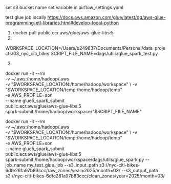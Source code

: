 set s3 bucket name
set variable in airflow_settings.yaml

test glue job locally
https://docs.aws.amazon.com/glue/latest/dg/aws-glue-programming-etl-libraries.html#develop-local-python

1. docker pull public.ecr.aws/glue/aws-glue-libs:5 
2. 
WORKSPACE_LOCATION=/Users/u249637/Documents/Personal/data_projects/03_nyc_citi_bike/
SCRIPT_FILE_NAME=dags/utils/glue_spark_test.py

3.
docker run -it --rm \
    -v ~/.aws:/home/hadoop/.aws \
    -v "$WORKSPACE_LOCATION:/home/hadoop/workspace" \
    -v "$WORKSPACE_LOCATION/temp:/home/hadoop/temp" \
    -e AWS_PROFILE=son \
    --name glue5_spark_submit \
    public.ecr.aws/glue/aws-glue-libs:5 \
    spark-submit /home/hadoop/workspace/"$SCRIPT_FILE_NAME"

docker run -it --rm \
    -v ~/.aws:/home/hadoop/.aws \
    -v "$WORKSPACE_LOCATION:/home/hadoop/workspace" \
    -v "$WORKSPACE_LOCATION/temp:/home/hadoop/temp" \
    -e AWS_PROFILE=son \
    --name glue5_spark_submit \
    public.ecr.aws/glue/aws-glue-libs:5 \
    spark-submit /home/hadoop/workspace/dags/utils/glue_spark.py --job_name my_test_glue_job --s3_input_path s3://nyc-citi-bikes-6dfe261a97b83ccc/raw_zones/year=2025/month=03/ --s3_output_path s3://nyc-citi-bikes-6dfe261a97b83ccc/clean_zones/year=2025/month=03/